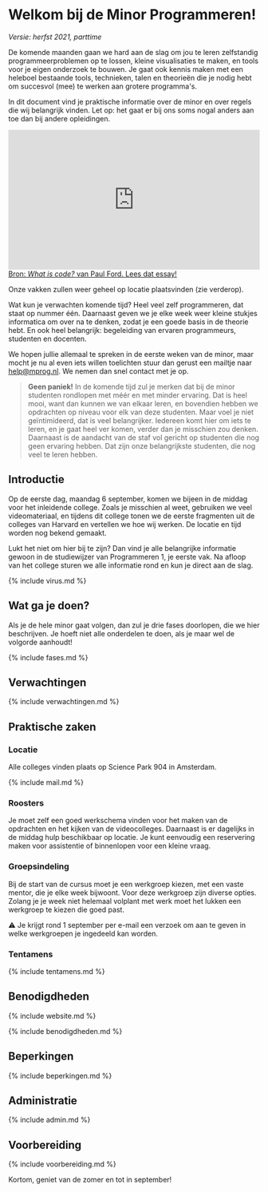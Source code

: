 # Welkom bij de Minor Programmeren!

*Versie: herfst 2021, parttime*

De komende maanden gaan we hard aan de slag om jou te leren zelfstandig programmeerproblemen op te lossen, kleine visualisaties te maken, en tools voor je eigen onderzoek te bouwen. Je gaat ook kennis maken met een heleboel bestaande tools, technieken, talen en theorieën die je nodig hebt om succesvol (mee) te werken aan grotere programma's.

In dit document vind je praktische informatie over de minor en over regels die wij belangrijk vinden. Let op: het gaat er bij ons soms nogal anders aan toe dan bij andere opleidingen.

<iframe style="width:100%; height: 280px;" src="https://player.vimeo.com/video/130987431?color=ff9933&title=0&byline=0&portrait=0" frameborder="0" webkitallowfullscreen mozallowfullscreen allowfullscreen></iframe>
<a href="http://www.bloomberg.com/graphics/2015-paul-ford-what-is-code/">
Bron: <em>What is code?</em> van Paul Ford. Lees dat essay!</a>

Onze vakken zullen weer geheel op locatie plaatsvinden (zie verderop).

Wat kun je verwachten komende tijd? Heel veel zelf programmeren, dat staat op nummer één. Daarnaast geven we je elke week weer kleine stukjes informatica om over na te denken, zodat je een goede basis in de theorie hebt. En ook heel belangrijk: begeleiding van ervaren programmeurs, studenten en docenten.

We hopen jullie allemaal te spreken in de eerste weken van de minor, maar mocht je nu al even iets willen toelichten stuur dan gerust een mailtje naar <help@mprog.nl>. We nemen dan snel contact met je op.

> **Geen paniek!** In de komende tijd zul je merken dat bij de minor studenten rondlopen met méér en met minder ervaring. Dat is heel mooi, want dan kunnen we van elkaar leren, en bovendien hebben we opdrachten op niveau voor elk van deze studenten. Maar voel je niet geïntimideerd, dat is veel belangrijker. Iedereen komt hier om iets te leren, en je gaat heel ver komen, verder dan je misschien zou denken. Daarnaast is de aandacht van de staf vol gericht op studenten die nog geen ervaring hebben. Dat zijn onze belangrijkste studenten, die nog veel te leren hebben.

## Introductie

Op de eerste dag, maandag 6 september, komen we bijeen in de middag voor het inleidende college. Zoals je misschien al weet, gebruiken we veel videomateriaal, en tijdens dit college tonen we de eerste fragmenten uit de colleges van Harvard en vertellen we hoe wij werken. De locatie en tijd worden nog bekend gemaakt.

Lukt het niet om hier bij te zijn? Dan vind je alle belangrijke informatie gewoon in de studiewijzer van Programmeren 1, je eerste vak. Na afloop van het college sturen we alle informatie rond en kun je direct aan de slag.

{% include virus.md %}

## Wat ga je doen?

Als je de hele minor gaat volgen, dan zul je drie fases doorlopen, die we hier beschrijven. Je hoeft niet alle onderdelen te doen, als je maar wel de volgorde aanhoudt!

{% include fases.md %}

## Verwachtingen

{% include verwachtingen.md %}

## Praktische zaken

### Locatie

Alle colleges vinden plaats op Science Park 904 in Amsterdam.

{% include mail.md %}

### Roosters

Je moet zelf een goed werkschema vinden voor het maken van de opdrachten en het kijken van de videocolleges. Daarnaast is er dagelijks in de middag hulp beschikbaar op locatie. Je kunt eenvoudig een reservering maken voor assistentie of binnenlopen voor een kleine vraag.

### Groepsindeling

Bij de start van de cursus moet je een werkgroep kiezen, met een vaste mentor, die je elke week bijwoont. Voor deze werkgroep zijn diverse opties. Zolang je je week niet helemaal volplant met werk moet het lukken een werkgroep te kiezen die goed past.

⚠︎ Je krijgt rond 1 september per e-mail een verzoek om aan te geven in welke werkgroepen je ingedeeld kan worden.

### Tentamens

{% include tentamens.md %}

## Benodigdheden

{% include website.md %}

{% include benodigdheden.md %}

## Beperkingen

{% include beperkingen.md %}

## Administratie

{% include admin.md %}

## Voorbereiding

{% include voorbereiding.md %}

Kortom, geniet van de zomer en tot in september!

